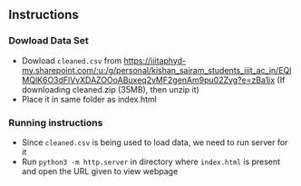 ## Instructions

### Dowload Data Set

- Dowload `cleaned.csv` from https://iiitaphyd-my.sharepoint.com/:u:/g/personal/kishan_sairam_students_iiit_ac_in/EQlMQlK6O3dFlVvXDAZOOoABuxeq2vMF2genAm9pu02Zyg?e=zBa1jx (If downloading cleaned.zip (35MB), then unzip it)
- Place it in same folder as index.html

### Running instructions

- Since `cleaned.csv` is being used to load data, we need to run server for it
- Run `python3 -m http.server` in directory where `index.html` is present and open the URL given to view webpage

